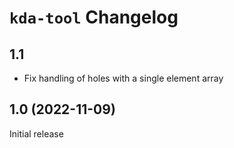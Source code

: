 # `kda-tool` Changelog

## 1.1

*   Fix handling of holes with a single element array

## 1.0 (2022-11-09)

Initial release

